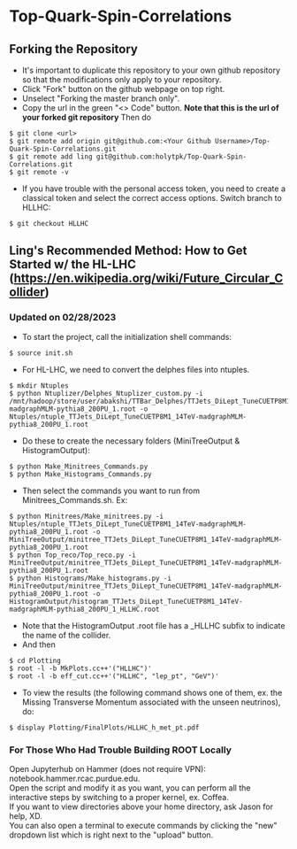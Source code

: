 # Top-Quark-Spin-Correlations
## Forking the Repository
- It's important to duplicate this repository to your own github repository so that the modifications only apply to your repository. 
- Click "Fork" button on the github webpage on top right. 
- Unselect "Forking the master branch only".
- Copy the url in the green "<> Code" button. **Note that this is the url of your forked git repository** Then do 
```
$ git clone <url>
$ git remote add origin git@github.com:<Your Github Username>/Top-Quark-Spin-Correlations.git
$ git remote add ling git@github.com:holytpk/Top-Quark-Spin-Correlations.git
$ git remote -v 
```
- If you have trouble with the personal access token, you need to create a classical token and select the correct access options. Switch branch to HLLHC:
```
$ git checkout HLLHC
```
## Ling's Recommended Method: How to Get Started w/ the HL-LHC (https://en.wikipedia.org/wiki/Future_Circular_Collider)  
### Updated on 02/28/2023

- To start the project, call the initialization shell commands: <br>
```
$ source init.sh
```
- For HL-LHC, we need to convert the delphes files into ntuples.
```
$ mkdir Ntuples
$ python Ntuplizer/Delphes_Ntuplizer_custom.py -i /mnt/hadoop/store/user/abakshi/TTBar_Delphes/TTJets_DiLept_TuneCUETP8M1_14TeV-madgraphMLM-pythia8_200PU_1.root -o Ntuples/ntuple_TTJets_DiLept_TuneCUETP8M1_14TeV-madgraphMLM-pythia8_200PU_1.root

```
- Do these to create the necessary folders (MiniTreeOutput & HistogramOutput):
```
$ python Make_Minitrees_Commands.py
$ python Make_Histograms_Commands.py
```
- Then select the commands you want to run from Minitrees_Commands.sh. Ex: <br>
```
$ python Minitrees/Make_minitrees.py -i Ntuples/ntuple_TTJets_DiLept_TuneCUETP8M1_14TeV-madgraphMLM-pythia8_200PU_1.root -o MiniTreeOutput/minitree_TTJets_DiLept_TuneCUETP8M1_14TeV-madgraphMLM-pythia8_200PU_1.root
$ python Top_reco/Top_reco.py -i MiniTreeOutput/minitree_TTJets_DiLept_TuneCUETP8M1_14TeV-madgraphMLM-pythia8_200PU_1.root
$ python Histograms/Make_histograms.py -i MiniTreeOutput/minitree_TTJets_DiLept_TuneCUETP8M1_14TeV-madgraphMLM-pythia8_200PU_1.root -o HistogramOutput/histogram_TTJets_DiLept_TuneCUETP8M1_14TeV-madgraphMLM-pythia8_200PU_1_HLLHC.root
```
- Note that the HistogramOutput .root file has a _HLLHC subfix to indicate the name of the collider. 
- And then <br>
```
$ cd Plotting
$ root -l -b MkPlots.cc++'("HLLHC")' 
$ root -l -b eff_cut.cc++'("HLLHC", "lep_pt", "GeV")'
```
- To view the results (the following command shows one of them, ex. the Missing Transverse Momentum associated with the unseen neutrinos), do: <br>
```
$ display Plotting/FinalPlots/HLLHC_h_met_pt.pdf
```

### For Those Who Had Trouble Building ROOT Locally
Open Jupyterhub on Hammer (does not require VPN): notebook.hammer.rcac.purdue.edu. <br>
Open the script and modify it as you want, you can perform all the interactive steps by switching to a proper kernel, ex. Coffea. <br>
If you want to view directories above your home directory, ask Jason for help, XD. <br>
You can also open a terminal to execute commands by clicking the "new" dropdown list which is right next to the "upload" button. <br>

